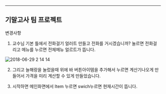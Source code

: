----------------
기말고사 팀 프로젝트
----------------
변경사항

1. 교수님 기본 틀에서 전화걸기 얼러트 만들고 전화를 거시겠습니까? 눌르면 전화걸리고 메뉴를 누르면 전체메뉴 얼르트가 뜹니다.


![2018-06-29 2 14 14](https://user-images.githubusercontent.com/37132895/42074428-317a3238-7ba7-11e8-957b-45f6e71efdd4.png)


2. 그리고 늘해랑을 눌렀을때 위에 바 버튼아이템을 추가해서 누르면 계산기나오게 만들어서 가격을 미리 계산할 수 있게 만들었습니다.





3. 시작하면 메인화면에서 Item 누르면 swich누르면 현재시간이 뜹니다.

